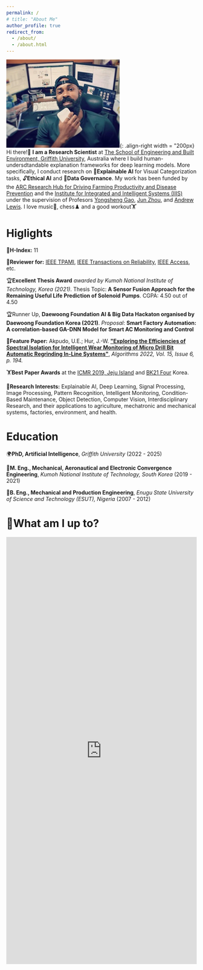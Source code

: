 ```yaml
---
permalink: /
# title: "About Me"
author_profile: true
redirect_from: 
  - /about/
  - /about.html
---
```


![solenoid pumps](/images/smile.jpg){: .align-right width = "200px}
Hi there!👋 **I am a Research Scientist** at [The School of Engineering and Built Environment, Griffith University]("https://www.griffith.edu.au/griffith-sciences/school-information-communication-technology/institute-integrated-intelligent-systems/our-researchers), Australia where I build human-undersdtandable explanation frameworks for deep learning models. More specifically, I conduct research on 🔎**Explainable AI** for Visual Categorization tasks, 🔓**Ethical AI** and 📝**Data Governance**. My work has been funded by the [ARC Research Hub for Driving Farming Productivity and Disease Prevention](https://www.griffith.edu.au/griffith-sciences/farming-productivity) and the [Institute for Integrated and Intelligent Systems (IIIS)](https://www.griffith.edu.au/griffith-sciences/school-information-communication-technology/institute-integrated-intelligent-systems) under the supervision of Profesors [Yongsheng Gao](https://experts.griffith.edu.au/19112-yongsheng-gao), [Jun Zhou](https://experts.griffith.edu.au/7205-jun-zhou), and [Andrew Lewis](https://experts.griffith.edu.au/7601-andrew-lewis). I love music🎷, chess♟️ and a good workout🏋️


Higlights
======
🚀**H-Index:** 11

📝**Reviewer for:** [IEEE TPAMI](https://ieeexplore.ieee.org/xpl/RecentIssue.jsp?punumber=34), [IEEE Transactions on Reliability](https://xplorestaging.ieee.org/xpl/aboutJournal.jsp?punumber=24), [IEEE Access](https://ieeeaccess.ieee.org/), etc.

🏆**Excellent Thesis Award** *awarded by Kumoh National Institute of Technology, Korea (2021)*.
Thesis Topic: **A Sensor Fusion Approach for the Remaining Useful Life Prediction of Solenoid Pumps**.
CGPA: 4.50 out of 4.50

🏆Runner Up, **Daewoong Foundation AI & Big Data Hackaton organised by Daewoong Foundation Korea (2021)**. *Proposal*: **Smart Factory Automation: A correlation-based GA-DNN Model for Smart AC Monitoring and Control**

🔆**Feature Paper:** Akpudo, U.E.; Hur, J.-W. [**"Exploring the Efficiencies of Spectral Isolation for Intelligent Wear Monitoring of Micro Drill Bit Automatic Regrinding In-Line Systems"**](https://www.mdpi.com/1999-4893/15/6), *Algorithms 2022, Vol. 15, Issue 6, p. 194.*

🏋️**Best Paper Awards** at the [ICMR 2019, Jeju Island](http://icmr2019.ksme.or.kr/wp/) and [BK21 Four](http://icmr2019.ksme.or.kr/wp/) Korea.

📢**Research Interests:** Explainable AI, Deep Learning, Signal Processing, Image Processing, Pattern Recognition, Intelligent Monitoring, Condition-Based Maintenance, Object Detection, Computer Vision, Interdisciplinary Research, and their applications to agriculture, mechatronic and mechanical systems, factories, environment, and health.


Education
======			
🌍**PhD, Artificial Intelligence**, *Griffith University* (2022 - 2025)


<!-- Engaged in full-time research on Explainable AI for Visual Categorization tasks at the [ARC Research Hub for Driving Farming Productivity and Disease Prevention](https://www.griffith.edu.au/griffith-sciences/farming-productivity) and the [Institute for Integrated and Intelligent Systems (IIIS)](https://www.griffith.edu.au/griffith-sciences/school-information-communication-technology/institute-integrated-intelligent-systems) under the supervision of Profesors [Yongsheng Gao](https://experts.griffith.edu.au/19112-yongsheng-gao), [Jun Zhou](https://experts.griffith.edu.au/7205-jun-zhou), and [Andrew Lewis](https://experts.griffith.edu.au/7601-andrew-lewis).  -->

<!-- My work involves developing human-understandable explanation frameworks for deep learning algorithms to ensure transparency in real-world computer vision applications. -->

🌴**M. Eng., Mechanical, Aeronautical and Electronic Convergence Engineering**, *Kumoh National Institute of Technology, South Korea* (2019 - 2021)


<!-- Engaged in full-time research at the Defense and Relibility Lab, KIT on Condition-based maintainance (CBM, CBM+) with a focus on data-driven prognostic and health management (PHM) of mechanical, electronic and mechatronic systems. Completed the program with a perfect CGPA of 4.50 out of 4.50. -->

🌱**B. Eng., Mechanical and Production Engineering**, *Enugu State University of Science and Technology (ESUT), Nigeria* (2007 - 2012)

<!-- 
Completed the five-year program with Second Class Upper Division. -->

🚀What am I up to?
======

<!-- <a class="twitter-timeline" href="https://twitter.com/4thsonXhail?ref_src=twsrc%5Etfw">Tweets by 4thsonXhail</a> <script async src="https://platform.twitter.com/widgets.js" charset="utf-8"></script> -->


<iframe src="https://www.linkedin.com/embed/feed/update/urn:li:ugcPost:7287946978724876288" height="1128" width="504" frameborder="0" allowfullscreen="" title="Embedded post"></iframe>



<!-- Recent Blog Post
======
**[July 2022]** Joined the School of Engineering and Built Environment, Griffith. -->

<!-- **Markdown generator**

The repository includes [a set of Jupyter notebooks](https://github.com/academicpages/academicpages.github.io/tree/master/markdown_generator
) that converts a CSV containing structured data about talks or presentations into individual markdown files that will be properly formatted for the Academic Pages template. The sample CSVs in that directory are the ones I used to create my own personal website at stuartgeiger.com. My usual workflow is that I keep a spreadsheet of my publications and talks, then run the code in these notebooks to generate the markdown files, then commit and push them to the GitHub repository.

How to edit your site's GitHub repository
------
Many people use a git client to create files on their local computer and then push them to GitHub's servers. If you are not familiar with git, you can directly edit these configuration and markdown files directly in the github.com interface. Navigate to a file (like [this one](https://github.com/academicpages/academicpages.github.io/blob/master/_talks/2012-03-01-talk-1.md) and click the pencil icon in the top right of the content preview (to the right of the "Raw | Blame | History" buttons). You can delete a file by clicking the trashcan icon to the right of the pencil icon. You can also create new files or upload files by navigating to a directory and clicking the "Create new file" or "Upload files" buttons. 

Example: editing a markdown file for a talk
![Editing a markdown file for a talk](/images/editing-talk.png) -->

<!-- For more info
------
More info about configuring Academic Pages can be found in [the guide](https://academicpages.github.io/markdown/), the [growing wiki](https://github.com/academicpages/academicpages.github.io/wiki), and you can always [ask a question on GitHub](https://github.com/academicpages/academicpages.github.io/discussions). The [guides for the Minimal Mistakes theme](https://mmistakes.github.io/minimal-mistakes/docs/configuration/) (which this theme was forked from) might also be helpful. -->
